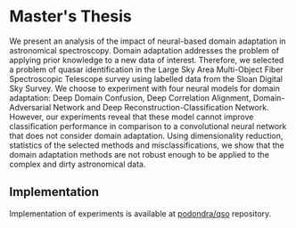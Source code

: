 # Master's Thesis

We present an analysis of the impact of neural-based domain adaptation in astronomical spectroscopy.
Domain adaptation addresses the problem of applying prior knowledge to a new data of interest.
Therefore, we selected a problem of quasar identification in the Large Sky Area Multi-Object Fiber Spectroscopic Telescope survey using labelled data from the Sloan Digital Sky Survey.
We choose to experiment with four neural models for domain adaptation:
Deep Domain Confusion, Deep Correlation Alignment, Domain-Adversarial Network and Deep Reconstruction-Classification Network.
However, our experiments reveal that these model cannot improve classification performance in comparison to a convolutional neural network that does not consider domain adaptation.
Using dimensionality reduction, statistics of the selected methods and misclassifications,
we show that the domain adaptation methods are not robust enough to be applied to the complex and dirty astronomical data.

## Implementation

Implementation of experiments is available at [podondra/qso](https://github.com/podondra/qso/tree/v0-thesis) repository.
